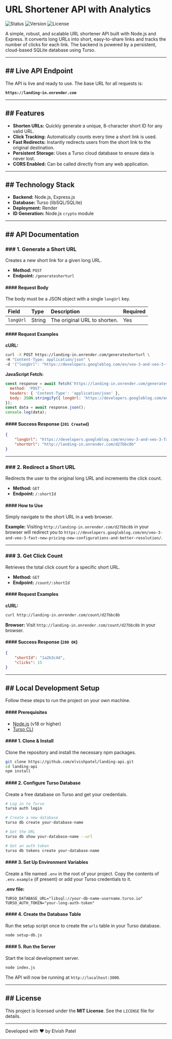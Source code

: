 # URL Shortener API with Analytics

![Status](https://img.shields.io/badge/status-live-success)
![Version](https://img.shields.io/badge/version-1.0.0-blue)
![License](https://img.shields.io/badge/license-MIT-green)

A simple, robust, and scalable URL shortener API built with Node.js and Express. It converts long URLs into short, easy-to-share links and tracks the number of clicks for each link. The backend is powered by a persistent, cloud-based SQLite database using Turso.

---
## ## Live API Endpoint

The API is live and ready to use. The base URL for all requests is:

**`https://landing-in.onrender.com`**

---
## ## Features

* **Shorten URLs:** Quickly generate a unique, 8-character short ID for any valid URL.
* **Click Tracking:** Automatically counts every time a short link is used.
* **Fast Redirects:** Instantly redirects users from the short link to the original destination.
* **Persistent Storage:** Uses a Turso cloud database to ensure data is never lost.
* **CORS Enabled:** Can be called directly from any web application.

---
## ## Technology Stack

* **Backend:** Node.js, Express.js
* **Database:** Turso (libSQL/SQLite)
* **Deployment:** Render
* **ID Generation:** Node.js `crypto` module

---
## ## API Documentation

### ### 1. Generate a Short URL

Creates a new short link for a given long URL.

* **Method:** `POST`
* **Endpoint:** `/generateshorturl`

#### #### Request Body
The body must be a JSON object with a single `longUrl` key.

| Field     | Type   | Description                | Required |
| :-------- | :----- | :------------------------- | :------- |
| `longUrl` | String | The original URL to shorten. | Yes      |

#### #### Request Examples

**cURL:**
```bash
curl -X POST https://landing-in.onrender.com/generateshorturl \
-H "Content-Type: application/json" \
-d '{"longUrl": "https://developers.googleblog.com/en/veo-3-and-veo-3-fast-new-pricing-new-configurations-and-better-resolution/"}'
```

**JavaScript Fetch:**
```javascript
const response = await fetch('https://landing-in.onrender.com/generateshorturl', {
  method: 'POST',
  headers: { 'Content-Type': 'application/json' },
  body: JSON.stringify({ longUrl: 'https://developers.googleblog.com/en/veo-3-and-veo-3-fast-new-pricing-new-configurations-and-better-resolution/' })
});
const data = await response.json();
console.log(data);
```

#### #### Success Response (`201 Created`)
```json
{
    "longUrl": "https://developers.googleblog.com/en/veo-3-and-veo-3-fast-new-pricing-new-configurations-and-better-resolution/",
    "shortUrl": "http://landing-in.onrender.com/d27bbc8b"
}
```

---
### ### 2. Redirect a Short URL

Redirects the user to the original long URL and increments the click count.

* **Method:** `GET`
* **Endpoint:** `/:shortId`

#### #### How to Use
Simply navigate to the short URL in a web browser.

**Example:**
Visiting `http://landing-in.onrender.com/d27bbc8b` in your browser will redirect you to `https://developers.googleblog.com/en/veo-3-and-veo-3-fast-new-pricing-new-configurations-and-better-resolution/`.

---
### ### 3. Get Click Count

Retrieves the total click count for a specific short URL.

* **Method:** `GET`
* **Endpoint:** `/count/:shortId`

#### #### Request Examples

**cURL:**
```bash
curl http://landing-in.onrender.com/count/d27bbc8b
```

**Browser:**
Visit `http://landing-in.onrender.com/count/d27bbc8b` in your browser.

#### #### Success Response (`200 OK`)
```json
{
    "shortId": "1a2b3c4d",
    "clicks": 15
}
```
---
## ## Local Development Setup

Follow these steps to run the project on your own machine.

#### #### Prerequisites
* [Node.js](https://nodejs.org/) (v18 or higher)
* [Turso CLI](https://docs.turso.tech/reference/turso-cli#installation)

#### #### 1. Clone & Install
Clone the repository and install the necessary npm packages.
```bash
git clone https://github.com/elvishpatel/landing-api.git
cd landing-api
npm install
```

#### #### 2. Configure Turso Database
Create a free database on Turso and get your credentials.
```bash
# Log in to Turso
turso auth login

# Create a new database
turso db create your-database-name

# Get the URL
turso db show your-database-name --url

# Get an auth token
turso db tokens create your-database-name
```

#### #### 3. Set Up Environment Variables
Create a file named `.env` in the root of your project. Copy the contents of `.env.example` (if present) or add your Turso credentials to it.

**.env file:**
```
TURSO_DATABASE_URL="libsql://your-db-name-username.turso.io"
TURSO_AUTH_TOKEN="your-long-auth-token"
```

#### #### 4. Create the Database Table
Run the setup script once to create the `urls` table in your Turso database.
```bash
node setup-db.js
```

#### #### 5. Run the Server
Start the local development server.
```bash
node index.js
```
The API will now be running at `http://localhost:3000`.

---
## ## License

This project is licensed under the **MIT License**. See the `LICENSE` file for details.

---
Developed with ❤ by Elvish Patel
